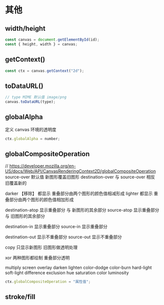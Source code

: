 # 其他

## width/height

```js
const canvas = document.getElementById(id);
const { height, width } = canvas;
```

## getContext()

```js
const ctx = canvas.getContext("2d");
```

## toDataURL()

```js
// type MIME 默认值 image/png
canvas.toDataURL(type);
```

## globalAlpha

定义 canvas 环境的透明度

```js
ctx.globalAlpha = number;
```

## globalCompositeOperation

// https://developer.mozilla.org/en-US/docs/Web/API/CanvasRenderingContext2D/globalCompositeOperation
source-over 默认值 新图形覆盖旧图形
destination-over 与 source-over 相反 旧覆盖新的

darker 【移除】 都显示 重叠部分由两个图形的颜色值相减形成
lighter 都显示 重叠部分由两个图形的颜色值相加形成

destination-atop 显示重叠部分 与 新图形的其余部分
source-atop 显示重叠部分 与 旧图形的其余部分

destination-in 显示重叠部分
source-in 显示重叠部分

destination-out 显示不重叠部分
source-out 显示不重叠部分

copy 只显示新图形 旧图形做透明处理

xor 两种图形都绘制 重叠部分透明

multiply
screen
overlay
darken
lighten
color-dodge
color-burn
hard-light
soft-light
difference
exclusion
hue
saturation
color
luminosity

```js
ctx.globalCompositeOperation = "属性值";
```

## stroke/fill
